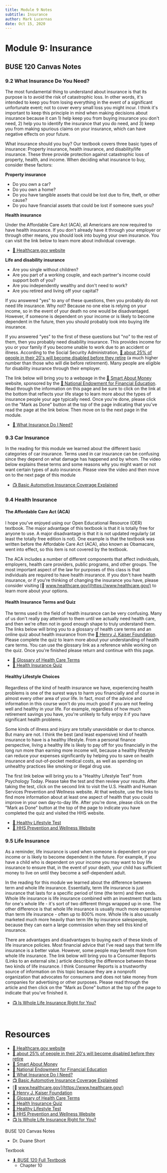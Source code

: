 ```yaml
---
title: Module 9 Notes
subtitle: Insurance
author: Mark Lucernas
date: Oct 15, 2020
---
```



# Module 9: Insurance

## BUSE 120 Canvas Notes

### 9.2 What Insurance Do You Need?

The most fundamental thing to understand about insurance is that its purpose is
to avoid the risk of catastrophic loss. In other words, it's intended to keep
you from losing everything in the event of a significant unfortunate event; not
to cover every small loss you might incur. I think it's important to keep this
principle in mind when making decisions about insurance because it can 1) help
keep you from buying insurance you don't need, 2) help you to identify the
insurance that you do need, and 3) keep you from making spurious claims on your
insurance, which can have negative effects on your future.

What insurance should you buy? Our textbook covers three basic types of
insurance: Property insurance, health insurance, and disability/life insurance.
These three provide protection against catastrophic loss of property, health,
and income. When deciding what insurance to buy, consider these factors:

**Property insurance**

- Do you own a car?
- Do you own a home?
- Do you have tangible assets that could be lost due to fire, theft, or other cause?
- Do you have financial assets that could be lost if someone sues you?

**Health insurance**

Under the Affordable Care Act (ACA), all Americans are now required to have
health insurance. If you don't already have it through your employer or through
other means, you should look into buying your own insurance. You can visit the
link below to learn more about individual coverage.

- [📄 Healthcare.gov website](https://www.healthcare.gov/)

**Life and disability insurance**

- Are you single without children?
- Are you part of a working couple, and each partner's income could support both of you?
- Are you independently wealthy and don't need to work?
- Are you retired and living off your capital?

If you answered "yes" to any of these questions, then you probably do not need
life insurance. Why not? Because no one else is relying on your income, so in
the event of your death no one would be disadvantaged. However, if someone is
dependent on your income or is likely to become dependent in the future, then
you should probably look into buying life insurance.

If you answered "yes" to the first of these questions but "no" to the rest of
them, then you probably need disability insurance. This provides income for you
or your family if you become unable to work due to an accident or illness.
According to the Social Security Administration, [📄 about 25% of people in
their 20's will become disabled before they
retire](http://www.disabilitycanhappen.org/chances_disability/disability_stats.asp)
(a much higher number than those who will die before retirement). Many people
are eligible for disability insurance through their employer.

The link below will bring you to a webpage in the [📄 Smart About
Money](https://www.smartaboutmoney.org/) website, sponsored by the [📄 National
Endowment for Financial Education](https://www.nefe.org/). Read through the
information on this page and be sure to click on the link at the bottom that
reflects your life stage to learn more about the types of insurance people your
age typically need.  Once you're done, please click on the "Mark as Done" button
at the top of the page indicating that you've read the page at the link below.
Then move on to the next page in the module.

- [📄 What Insurance Do I Need?](https://www.smartaboutmoney.org/Topics/Insurance-and-Taxes/Insurance/What-Insurance-Do-I-Need)

### 9.3 Car Insurance

In the reading for this module we learned about the different basic categories
of car insurance. Terms used in car insurance can be confusing since they depend
on what damage has happened and by whom. The video below explains these terms
and some reasons why you might want or not want certain types of auto insurance.
Please view the video and then move on to the next page of this module

- [📺 Basic Automotive Insurance Coverage Explained](https://www.youtube.com/watch?v=z94_foSJmkA)

### 9.4 Health Insurance

#### The Affordable Care Act (ACA)

I hope you've enjoyed using our Open Educational Resource (OER) textbook. The
major advantage of this textbook is that it is totally free for anyone to use. A
major disadvantage is that it is not updated regularly (at least the totally
free edition is not). One example is that the textbook was written before the
Affordable Care Act (ACA), also known as Obamacare, went into effect, so this
item is not covered by the textbook.

The ACA includes a number of different components that affect individuals,
employers, health care providers, public programs, and other groups. The most
important aspect of the law for purposes of this class is that individuals are
required to have health insurance. If you don't have health insurance, or if
you're thinking of changing the insurance you have, please consider visiting [📄
www.healthcare.gov](https://www.healthcare.gov/) to learn more about your
options.

#### Health Insurance Terms and Quiz

The terms used in the field of health insurance can be very confusing. Many of
us don't really pay attention to them until we actually need health care, and
then we're often not in good enough shape to truly understand them. The links
below will bring you to a glossary of health care terms and an online quiz about
health insurance from the [📄 Henry J. Kaiser Foundation](https://www.kff.org/).
Please complete the quiz to learn more about your understanding of health care
terms. You can use the glossary link as a reference while working on the quiz.
Once you're finished please return and continue with this page.

- [📄 Glossary of Health Care Terms](https://www.healthcare.gov/glossary/)
- [📄 Health Insurance Quiz](https://www.kff.org/quiz/health-insurance-quiz/)

#### Healthy Lifestyle Choices

Regardless of the kind of health insurance we have, experiencing health problems
is one of the surest ways to harm you financially and of course in almost every
other area of your life. In fact, most of the advice and information in this
course won't do you much good if you are not feeling well and healthy in your
life. For example, regardless of how much retirement savings you have, you're
unlikely to fully enjoy it if you have significant health problems.

Some kinds of illness and injury are totally unavoidable or due to chance. But
many are not. I think the best (and least expensive) kind of health insurance to
have is a healthy lifestyle. From a personal finance perspective, living a
healthy life is likely to pay off for you financially in the long run more than
earning more income will, because a healthy lifestyle can reduce your expenses
significantly by helping you to save on health insurance and out-of-pocket
medical costs, as well as spending on unhealthy practices like smoking or
illegal drug use.

The first link below will bring you to a "Healthy Lifestyle Test" from
Psychology Today. Please take the test and then review your results. After
taking the test, click on the second link to visit the U.S. Health and Human
Services Prevention and Wellness website. At that website, use the links to find
more information about at least one aspect of health that you could improve in
your own day-to-day life. After you're done, please click on the "Mark as Done"
button at the top of the page to indicate you have completed the quiz and
visited the HHS website.

- [📄 Healthy Lifestyle Test](https://www.psychologytoday.com/us/tests/health/healthy-lifestyle-test)
- [📄 HHS Prevention and Wellness Website](https://www.hhs.gov/programs/prevention-and-wellness/index.html)

### 9.5 Life Insurance

As a reminder, life insurance is used when someone is dependent on your income
or is likely to become dependent in the future. For example, if you have a child
who is dependent on your income you may want to buy life insurance to ensure
that, in the event of your death, your child has sufficient money to live on
until they become a self-dependent adult.

In the reading for this module we learned about the difference between term and
whole life insurance. Essentially, term life insurance is just insurance that
lasts for a specific period of time (the term) and then ends. Whole life
insurance is life insurance combined with an investment that lasts for one's
whole life - it's sort of two different things wrapped up in one. The other
difference is that whole life insurance is usually much more expensive than term
life insurance - often up to 800% more. Whole life is also usually marketed much
more heavily than term life by insurance salespeople, because they can earn a
large commission when they sell this kind of insurance.

There are advantages and disadvantages to buying each of these kinds of life
insurance policies. Most financial advice that I've read says that term life
insurance is a better value. However, some people may benefit more from whole
life insurance. The link below will bring you to a Consumer Reports (Links to an
external site.) article describing the difference between these two kinds of
life insurance. I think Consumer Reports is a trustworthy source of information
on this topic because they are a nonprofit organization that advocates for
consumers and does not take money from companies for advertising or other
purposes. Please read through the article and then click on the "Mark as Done"
button at the top of the page to indicate that you've finished it.

- [📺 Is Whole Life Insurance Right for You?](https://www.consumerreports.org/cro/news/2015/04/is-whole-life-insurance-right-for-you/index.htm)

<br>

# Resources

- [📄 Healthcare.gov website](https://www.healthcare.gov/)
- [📄 about 25% of people in their 20's will become disabled before they retire](http://www.disabilitycanhappen.org/chances_disability/disability_stats.asp)
- [📄 Smart About Money](https://www.smartaboutmoney.org/)
- [📄 National Endowment for Financial Education](https://www.nefe.org/)
- [📄 What Insurance Do I Need?](https://www.smartaboutmoney.org/Topics/Insurance-and-Taxes/Insurance/What-Insurance-Do-I-Need)
- [📺 Basic Automotive Insurance Coverage Explained](https://www.youtube.com/watch?v=z94_foSJmkA)
- [📄 www.healthcare.gov](https://www.healthcare.gov/)
- [📄 Henry J. Kaiser Foundation](https://www.kff.org/)
- [📄 Glossary of Health Care Terms](https://www.healthcare.gov/glossary/)
- [📄 Health Insurance Quiz](https://www.kff.org/quiz/health-insurance-quiz/)
- [📄 Healthy Lifestyle Test](https://www.psychologytoday.com/us/tests/health/healthy-lifestyle-test)
- [📄 HHS Prevention and Wellness Website](https://www.hhs.gov/programs/prevention-and-wellness/index.html)
- [📺 Is Whole Life Insurance Right for You?](https://www.consumerreports.org/cro/news/2015/04/is-whole-life-insurance-right-for-you/index.htm)

BUSE 120 Canvas Notes

- Dr. Duane Short

Textbook

+ [⬇ BUSE 120 Full Textbook](file:../../../../../files/fall-2020/BUSE-120/textbook_full.pdf)
  - Chapter 10

